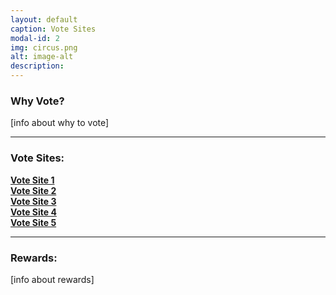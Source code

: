 ```yaml
---
layout: default
caption: Vote Sites
modal-id: 2
img: circus.png
alt: image-alt
description:
---
```

### Why Vote?
[info about why to vote]

___

### Vote Sites:
<div class="voteBox">
  <a href="https://example.com" target="_blank">
    <strong>Vote Site 1</strong>
  </a>
</div>
<div class="voteBox">
  <a href="https://example.com" target="_blank">
    <strong>Vote Site 2</strong>
  </a>
</div>
<div class="voteBox">
  <a href="https://example.com" target="_blank">
    <strong>Vote Site 3</strong>
  </a>
</div>
<div class="voteBox">
  <a href="https://example.com" target="_blank">
    <strong>Vote Site 4</strong>
  </a>
</div>
<div class="voteBox">
  <a href="https://example.com" target="_blank">
    <strong>Vote Site 5</strong>
  </a>
</div>

___

### Rewards:
[info about rewards]